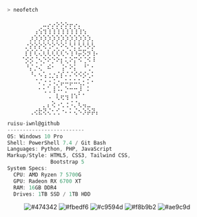 ```zsh
> neofetch
```
⠀⠀⠀⠀⠀⠀⠀⠀⣀⡠⡠⡢⡢⡢⡤⡠⡀⠀⠀⠀⠀⠀⠀⠀⠀
⠀⠀⠀⠀⠀⠀⢠⢪⢲⢱⢱⢱⢱⢱⢱⢱⢱⢢⠀⠀⠀⠀⠀⠀⠀
⠀⠀⠀⠀⠀⡰⡱⡱⡱⡱⡱⡱⡱⡱⡱⡱⡱⡱⡱⡀⠀⠀⠀⠀⠀
⠀⠀⠀⠀⡐⡕⡕⡕⢕⢑⠕⡑⠕⢅⠣⡃⡣⠣⡣⡣⠀⠀⠀⠀⠀
⠀⠀⠀⠀⡎⡎⢎⢌⢆⢇⢎⢎⢎⠢⢱⠱⡭⡫⡲⢱⠄⠀⠀⠀⠀
⠀⠀⠀⠈⡪⡪⢈⠢⡑⠕⡑⠕⡆⢅⠕⡍⠪⢈⠪⠸⠀⠀⠀⠀⠀
⠀⠀⠀⠀⠘⡌⡐⢌⠀⠮⠂⠀⢨⠂⠕⡅⠀⠘⢁⠂⠀⠀⠀⠀⠀
⠀⠀⠀⠀⠀⠘⠄⠢⢡⢐⡐⡌⡎⠌⠌⠪⠪⡪⢂⠅⠀⠀⠀⠀⠀
⠀⠀⠀⠀⠀⠀⠈⠌⡐⢐⠨⡐⡤⠥⡥⠥⢅⡂⠅⠂⠀⠀⠀⠀⠀
⠀⠀⠀⠀⠀⠀⠀⠂⢂⢁⢸⠨⠄⡑⠒⠒⡸⠀⠅⠀⠀⠀⠀⠀⠀
⠀⠀⠀⠀⠀⠀⠀⠀⠀⠠⠀⢇⢖⢲⠸⠱⠁⠁⠀⠀⠀⠀⠀⠀⠀
⠀⠀⠀⠀⠀⠀⠀⠀⡀⡄⢕⠠⢂⢐⠨⡈⢆⢤⣀⠀⠀⠀⠀⠀⠀
⠀⠀⠀⠀⠀⢀⢔⣗⢝⢌⢂⢊⠐⠄⠅⢌⠢⡱⡵⡽⡄⠀⠀⠀⠀⠀⠀⠀⠀⠀⠀⠀⠀⠀⠀⠀
⠀⠀⠀⠀⠀⠀⠀⠀⠀⠀
```csharp
ruisu-iwnl@github
-------------------------
OS: Windows 10 Pro
Shell: PowerShell 7.4 / Git Bash
Languages: Python, PHP, JavaScript
Markup/Style: HTML5, CSS3, Tailwind CSS,
              Bootstrap 5
System Specs:
  CPU: AMD Ryzen 7 5700G
  GPU: Radeon RX 6700 XT
  RAM: 16GB DDR4
  Drives: 1TB SSD / 1TB HDD
```

<p align="left">
  &nbsp; &nbsp; &nbsp; &nbsp; &nbsp;
  <img alt="#474342" src="https://singlecolorimage.com/get/474342/25x20" />
  <img alt="#fbedf6" src="https://singlecolorimage.com/get/fbedf6/25x20" />
  <img alt="#c9594d" src="https://singlecolorimage.com/get/c9594d/25x20" />
  <img alt="#f8b9b2" src="https://singlecolorimage.com/get/f8b9b2/25x20" />
  <img alt="#ae9c9d" src="https://singlecolorimage.com/get/ae9c9d/25x20" />
</p>
